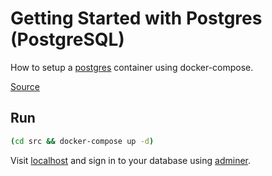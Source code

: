 # Getting Started with Postgres (PostgreSQL)

How to setup a [postgres](https://hub.docker.com/_/postgres) container using docker-compose.

[Source](https://github.com/docker-library/docs/blob/master/postgres/README.md)

## Run

```bash
(cd src && docker-compose up -d)
```

Visit [localhost](http://localhost) and sign in to your database using [adminer](https://www.adminer.org/).